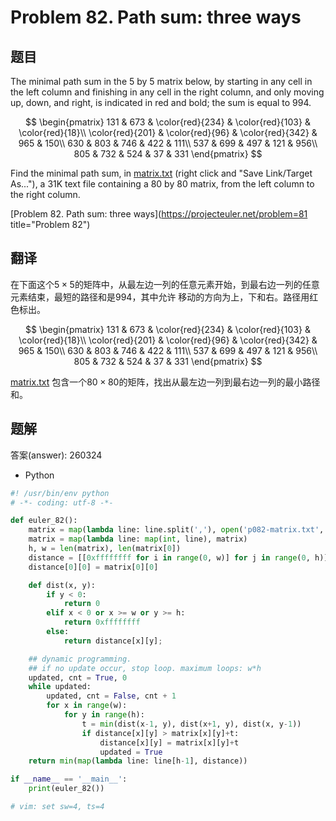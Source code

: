 Problem 82. Path sum: three ways
========================================

## 题目

The minimal path sum in the 5 by 5 matrix below, by starting in any cell in the left column and finishing in any cell in the right column, and only
moving up, down, and right, is indicated in red and bold; the sum is equal to 994.

$$ \begin{pmatrix}
131 & 673 & \color{red}{234} & \color{red}{103} & \color{red}{18}\\
\color{red}{201} & \color{red}{96} & \color{red}{342} & 965 & 150\\
630 & 803 & 746 & 422 & 111\\
537 & 699 & 497 & 121 & 956\\
805 & 732 & 524 & 37 & 331
\end{pmatrix} $$

Find the minimal path sum, in [matrix.txt](../resource/p082-matrix.txt) (right click and "Save Link/Target As..."), a 31K text file containing a 80 by 80 matrix, from the left column to the right column.

[Problem 82. Path sum: three ways](https://projecteuler.net/problem=81 title="Problem 82")

## 翻译

在下面这个$5 \times 5$的矩阵中，从最左边一列的任意元素开始，到最右边一列的任意元素结束，最短的路径和是994，其中允许
移动的方向为上，下和右。路径用红色标出。

$$ \begin{pmatrix}
131 & 673 & \color{red}{234} & \color{red}{103} & \color{red}{18}\\
\color{red}{201} & \color{red}{96} & \color{red}{342} & 965 & 150\\
630 & 803 & 746 & 422 & 111\\
537 & 699 & 497 & 121 & 956\\
805 & 732 & 524 & 37 & 331
\end{pmatrix} $$

[matrix.txt](../resource/p082-matrix.txt) 包含一个$80 \times 80$的矩阵，找出从最左边一列到最右边一列的最小路径和。

## 题解

答案(answer): 260324

+ Python

~~~python
#! /usr/bin/env python
# -*- coding: utf-8 -*-

def euler_82():
    matrix = map(lambda line: line.split(','), open('p082-matrix.txt', 'r').read().split())
    matrix = map(lambda line: map(int, line), matrix)
    h, w = len(matrix), len(matrix[0])
    distance = [[0xffffffff for i in range(0, w)] for j in range(0, h)]
    distance[0][0] = matrix[0][0]

    def dist(x, y):
        if y < 0:
            return 0
        elif x < 0 or x >= w or y >= h:
            return 0xffffffff
        else:
            return distance[x][y];

    ## dynamic programming.
    ## if no update occur, stop loop. maximum loops: w*h
    updated, cnt = True, 0
    while updated:
        updated, cnt = False, cnt + 1
        for x in range(w):
            for y in range(h):
                t = min(dist(x-1, y), dist(x+1, y), dist(x, y-1))
                if distance[x][y] > matrix[x][y]+t:
                    distance[x][y] = matrix[x][y]+t
                    updated = True
    return min(map(lambda line: line[h-1], distance))

if __name__ == '__main__':
    print(euler_82())

# vim: set sw=4, ts=4
~~~

